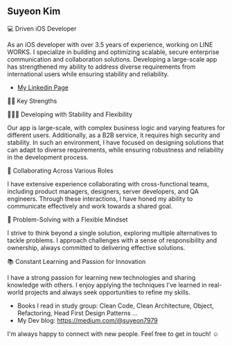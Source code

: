 ## Suyeon Kim

<!--
**SuyeonKim1702/SuyeonKim1702** is a ✨ _special_ ✨ repository because its `README.md` (this file) appears on your GitHub profile.

Here are some ideas to get you started:

- 🔭 I’m currently working on ...
- 🌱 I’m currently learning ...
- 👯 I’m looking to collaborate on ...
- 🤔 I’m looking for help with ...
- 💬 Ask me about ...
- 📫 How to reach me: ...
- 😄 Pronouns: ...
- ⚡ Fun fact: ...
-->

💻 Driven iOS Developer

 As an iOS developer with over 3.5 years of experience, working on LINE WORKS. I specialize in building and optimizing scalable, secure enterprise communication and collaboration solutions.
Developing a large-scale app has strengthened my ability to address diverse requirements from international users while ensuring stability and reliability.
- [My Linkedin Page](https://www.linkedin.com/in/suyeon-kim-51a850207/)


💪🏻 Key Strengths

👩🏻‍🔧 Developing with Stability and Flexibility

Our app is large-scale, with complex business logic and varying features for different users. Additionally, as a B2B service, it requires high security and stability. In such an environment, I have focused on designing solutions that can adapt to diverse requirements, while ensuring robustness and reliability in the development process.


👥 Collaborating Across Various Roles

I have extensive experience collaborating with cross-functional teams, including product managers, designers, server developers, and QA engineers. Through these interactions, I have honed my ability to communicate effectively and work towards a shared goal.


 💫 Problem-Solving with a Flexible Mindset
 
I strive to think beyond a single solution, exploring multiple alternatives to tackle problems. I approach challenges with a sense of responsibility and ownership, always committed to delivering effective solutions.


📚 Constant Learning and Passion for Innovation

I have a strong passion for learning new technologies and sharing knowledge with others. I enjoy applying the techniques I’ve learned in real-world projects and always seek opportunities to refine my skills.
* Books I read in study group: Clean Code, Clean Architecture, Object, Refactoring, Head First Design Patterns … 
* My Dev blog: https://medium.com/@suyeon7979


I'm always happy to connect with new people. Feel free to get in touch! ☺️
